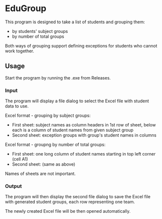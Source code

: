 # EduGroup

This program is designed to take a list of students and grouping them:
- by students' subject groups
- by number of total groups

Both ways of grouping support defining exceptions for students who cannot work together.

## Usage

Start the program by running the .exe from Releases.

### Input

The program will display a file dialog to select the Excel file with student data to use.

Excel format - grouping by subject groups:
- First sheet: subject names as column headers in 1st row of sheet, below each is a column of student names from given subject group
- Second sheet: exception groups with group's student names in columns

Excel format - groupng by number of total groups:
- First sheet: one long column of student names starting in top left corner (cell A1)
- Second sheet: (same as above)

Names of sheets are not important.

### Output

The program will then display the second file dialog to save the Excel file with generated student groups, each row representing one team.

The newly created Excel file will be then opened automatically.
